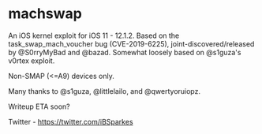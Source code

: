 # machswap

An iOS kernel exploit for iOS 11 - 12.1.2. Based on the task_swap_mach_voucher bug (CVE-2019-6225), joint-discovered/released by @S0rryMyBad and @bazad. Somewhat loosely based on @s1guza's v0rtex exploit.

Non-SMAP (<=A9) devices only.

Many thanks to @s1guza, @littlelailo, and @qwertyoruiopz. 

Writeup ETA soon?

Twitter - https://twitter.com/iBSparkes 
